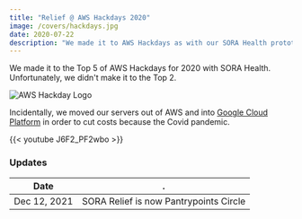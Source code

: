 ```yaml
---
title: "Relief @ AWS Hackdays 2020"
image: /covers/hackdays.jpg
date: 2020-07-22
description: "We made it to AWS Hackdays as with our SORA Health prototype"
---
```



We made it to the Top 5 of AWS Hackdays for 2020 with SORA Health. Unfortunately, we didn't make it to the Top 2.

![AWS Hackday Logo](https://sorasystem.sirv.com/logos/hackday.jpg)

Incidentally, we moved our servers out of AWS and into [Google Cloud Platform](https://cloud.google.com) in order to cut costs because the Covid pandemic. 


{{< youtube J6F2_PF2wbo >}}



### Updates

Date | .
--- | ---
Dec 12, 2021 | SORA Relief is now Pantrypoints Circle


